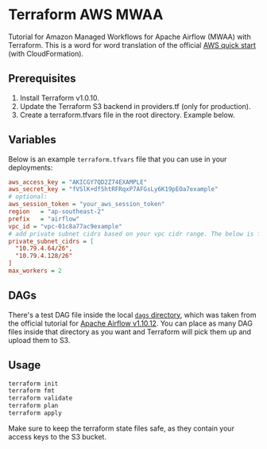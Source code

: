 # Terraform AWS MWAA

Tutorial for Amazon Managed Workflows for Apache Airflow (MWAA) with Terraform. This is a word for word translation of the official [AWS quick start](https://docs.aws.amazon.com/mwaa/latest/userguide/quick-start.html) (with CloudFormation).

## Prerequisites
1. Install Terraform v1.0.10.
2. Update the Terraform S3 backend in providers.tf (only for production).
3. Create a terraform.tfvars file in the root directory. Example below.

## Variables

Below is an example `terraform.tfvars` file that you can use in your deployments:

```ini
aws_access_key = "AKICGY7QD2Z74EXAMPLE"
aws_secret_key = "fVSlK+df5htRFRqxP7AFGsLy6K19pEOa7example"
# optional:
aws_session_token = "your_aws_session_token"
region   = "ap-southeast-2"
prefix   = "airflow"
vpc_id = "vpc-01c8a77ac9example"
# add private subnet cidrs based on your vpc cidr range. The below is for the VPC CIDR: 10.79.4.0/22
private_subnet_cidrs = [
  "10.79.4.64/26",
  "10.79.4.128/26"
]
max_workers = 2
```

## DAGs

There's a test DAG file inside the local [`dags` directory](./dags), which was taken from the official tutorial for [Apache Airflow v1.10.12](https://airflow.apache.org/docs/apache-airflow/1.10.12/tutorial.html#example-pipeline-definition). You can place as many DAG files inside that directory as you want and Terraform will pick them up and upload them to S3.

## Usage

```bash
terraform init
terraform fmt
terraform validate
terraform plan
terraform apply
```

Make sure to keep the terraform state files safe, as they contain your access keys to the S3 bucket.
